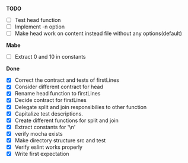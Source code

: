 **TODO**

- [ ] Test head function
- [ ] Implement -n option
- [ ] Make head work on content instead file without any options(default)

**Mabe**

- [ ] Extract 0 and 10 in constants

**Done**

- [X] Correct the contract and tests of firstLines
- [X] Consider different contract for head
- [X] Rename head function to firstLines
- [X] Decide contract for firstLines
- [X] Delegate split and join responsibilies to other function
- [X] Capitalize test descriptions.
- [X] Create different functions for split and join
- [X] Extract constants for '\n'
- [X] verify mocha exists
- [X] Make directory structure src and test
- [X] Verify eslint works properly
- [X] Write first expectation